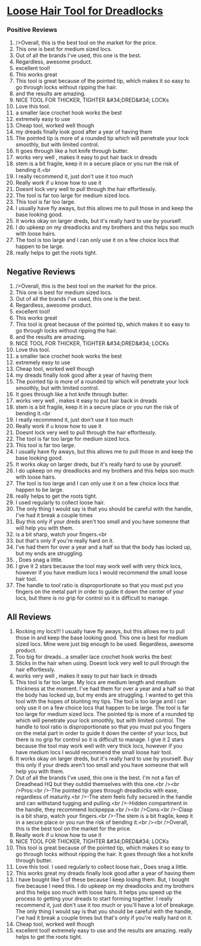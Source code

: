 # [Loose Hair Tool for Dreadlocks](https://products.checkmycream.com/products/Loose-Hair-Tool-for-Dreadlocks.html)

### Positive Reviews

<ol>
      <li>/&gt;Overall, this is the best tool on the market for the price.</li>
      <li>This one is best for medium sized locs.</li>
      <li>Out of all the brands I&#x27;ve used, this one is the best.</li>
      <li>Regardless, awesome product.</li>
      <li>excellent tool!</li>
      <li>This works great</li>
      <li>This tool is great because of the pointed tip, which makes it so easy to go through locks without ripping the hair.</li>
      <li>and the results are amazing.</li>
      <li>NICE TOOL FOR THICKER, TIGHTER &amp;#34;DRED&amp;#34; LOCKs</li>
      <li>Love this tool.</li>
      <li>a smaller lace crochet hook works the best</li>
      <li>extremely easy to use</li>
      <li>Cheap tool, worked well though</li>
      <li>my dreads finally look good after a year of having them</li>
      <li>The pointed tip is more of a rounded tip which will penetrate your lock smoothly, but with limited control.</li>
      <li>It goes through like a hot knife through butter.</li>
      <li>works very well , makes it easy to put hair back in dreads</li>
      <li>stem is a bit fragile, keep it in a secure place or you run the risk of bending it.&lt;br</li>
      <li>I really recommend it, just don&#x27;t use it too much</li>
      <li>Really work if u know how to use it</li>
      <li>Doesnt lock very well to pull through the hair effortlessly.</li>
      <li>The tool is far too large for medium sized locs.</li>
      <li>This tool is far too large.</li>
      <li>I usually have fly aways, but this allows me to pull those in and keep the base looking good.</li>
      <li>It works okay on larger dreds, but it&#x27;s really hard to use by yourself.</li>
      <li>I do upkeep on my dreadlocks and my brothers and this helps soo much with loose hairs.</li>
      <li>The tool is too large and I can only use it on a few choice locs that happen to be large.</li>
      <li>really helps to get the roots tight.</li>
</ol>


<h2>Negative Reviews</h2>
<ol>
<li> /&gt;Overall, this is the best tool on the market for the price.</li>
<li> This one is best for medium sized locs.</li>
<li> Out of all the brands I&#x27;ve used, this one is the best.</li>
<li> Regardless, awesome product.</li>
<li> excellent tool!</li>
<li> This works great</li>
<li> This tool is great because of the pointed tip, which makes it so easy to go through locks without ripping the hair.</li>
<li> and the results are amazing.</li>
<li> NICE TOOL FOR THICKER, TIGHTER &amp;#34;DRED&amp;#34; LOCKs</li>
<li> Love this tool.</li>
<li> a smaller lace crochet hook works the best</li>
<li> extremely easy to use</li>
<li> Cheap tool, worked well though</li>
<li> my dreads finally look good after a year of having them</li>
<li> The pointed tip is more of a rounded tip which will penetrate your lock smoothly, but with limited control.</li>
<li> It goes through like a hot knife through butter.</li>
<li> works very well , makes it easy to put hair back in dreads</li>
<li> stem is a bit fragile, keep it in a secure place or you run the risk of bending it.&lt;br</li>
<li> I really recommend it, just don&#x27;t use it too much</li>
<li> Really work if u know how to use it</li>
<li> Doesnt lock very well to pull through the hair effortlessly.</li>
<li> The tool is far too large for medium sized locs.</li>
<li> This tool is far too large.</li>
<li> I usually have fly aways, but this allows me to pull those in and keep the base looking good.</li>
<li> It works okay on larger dreds, but it&#x27;s really hard to use by yourself.</li>
<li> I do upkeep on my dreadlocks and my brothers and this helps soo much with loose hairs.</li>
<li> The tool is too large and I can only use it on a few choice locs that happen to be large.</li>
<li> really helps to get the roots tight.</li>
<li> I used regularly to collect loose hair.</li>
<li> The only thing I would say is that you should be careful with the handle, I&#x27;ve had it break a couple times</li>
<li> Buy this only if your dreds aren&#x27;t too small and you have someone that will help you with them.</li>
<li> is a bit sharp, watch your fingers.&lt;br</li>
<li> but that&#x27;s only if you&#x27;re really hard on it.</li>
<li> I&#x27;ve had them for over a year and a half so that the body has locked up, but my ends are struggling.</li>
<li> , Does snag a little.</li>
<li> I give it 2 stars because the tool may work well with very thick locs, however if you have medium locs I would recommend the small loose hair tool.</li>
<li> The handle to tool ratio is disproportionate so that you must put you fingers on the metal part in order to guide it down the center of your locs, but there is no grip for control so it is difficult to manage.</li>
</ol>

<h2>All Reviews</h2>

<ol>
    <li> Rocking my locs!!! I usually have fly aways, but this allows me to pull those in and keep the base looking good. This one is best for medium sized locs. Mine were just big enough to be used. Regardless, awesome product.</li>
    <li> Too big for dreads...a smaller lace crochet hook works the best</li>
    <li> Sticks in the hair when using. Doesnt lock very well to pull through the hair effortlessly.</li>
    <li> works very well , makes it easy to put hair back in dreads</li>
    <li> This tool is far too large. My locs are medium length and medium thickness at the moment. I&#x27;ve had them for over a year and a half so that the body has locked up, but my ends are struggling. I wanted to get this tool with the hopes of blunting my tips. The tool is too large and I can only use it on a few choice locs that happen to be large. The tool is far too large for medium sized locs. The pointed tip is more of a rounded tip which will penetrate your lock smoothly, but with limited control. The handle to tool ratio is disproportionate so that you must put you fingers on the metal part in order to guide it down the center of your locs, but there is no grip for control so it is difficult to manage. I give it 2 stars because the tool may work well with very thick locs, however if you have medium locs I would recommend the small loose hair tool.</li>
    <li> It works okay on larger dreds, but it&#x27;s really hard to use by yourself. Buy this only if your dreds aren&#x27;t too small and you have someone that will help you with them.</li>
    <li> Out of all the brands I&#x27;ve used, this one is the best. I&#x27;m not a fan of Dreadhead HQ but they outdid themselves with this one.&lt;br /&gt;&lt;br /&gt;Pros:&lt;br /&gt;-The pointed tip goes through dreadlocks with ease, regardless of maturity.&lt;br /&gt;-The stem feels fully secured in the handle and can withstand tugging and pulling.&lt;br /&gt;-Hidden compartment in the handle, they recommend lockpeppa.&lt;br /&gt;&lt;br /&gt;Cons:&lt;br /&gt;-Clasp  is a bit sharp, watch your fingers.&lt;br /&gt;-The stem is a bit fragile, keep it in a secure place or you run the risk of bending it.&lt;br /&gt;&lt;br /&gt;Overall, this is the best tool on the market for the price.</li>
    <li> Really work if u know how to use it</li>
    <li> NICE TOOL FOR THICKER, TIGHTER &amp;#34;DRED&amp;#34; LOCKs</li>
    <li> This tool is great because of the pointed tip, which makes it so easy to go through locks without ripping the hair. It goes through like a hot knife through butter.</li>
    <li> Love this tool. I used regularly to collect loose hair., Does snag a little.</li>
    <li> This works great my dreads finally look good after a year of having them</li>
    <li> I have bought like 5 of these because I keep losing them. But, I bought five because I need this. I do upkeep on my dreadlocks and my brothers and this helps soo much with loose hairs. It helps you speed up the process to getting your dreads to start forming together. I really recommend it, just don&#x27;t use it too much or you&#x27;ll have a lot of breakage. The only thing I would say is that you should be careful with the handle, I&#x27;ve had it break a couple times but that&#x27;s only if you&#x27;re really hard on it.</li>
    <li> Cheap tool, worked well though</li>
    <li> excellent tool! extremely easy to use and the results are amazing. really helps to get the roots tight.</li>
</ol>




